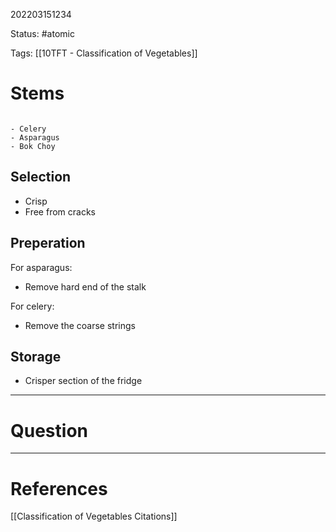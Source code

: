 202203151234

Status: #atomic

Tags: [[10TFT - Classification of Vegetables]]

# Stems
```ad-example

- Celery
- Asparagus
- Bok Choy

```
## Selection
- Crisp
- Free from cracks
## Preperation
For asparagus:
- Remove hard end of the stalk

For celery:
- Remove the coarse strings
## Storage
- Crisper section of the fridge

---
# Question


---
# References
[[Classification of Vegetables Citations]]